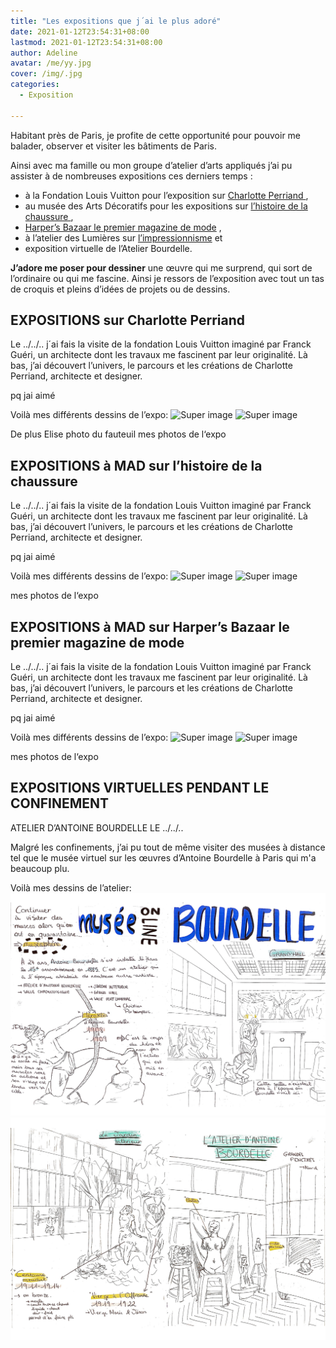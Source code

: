 ```yaml
---
title: "Les expositions que j´ai le plus adoré"
date: 2021-01-12T23:54:31+08:00
lastmod: 2021-01-12T23:54:31+08:00
author: Adeline
avatar: /me/yy.jpg
cover: /img/.jpg
categories:
  - Exposition

---
```



<!--more-->

Habitant près de Paris, je profite de cette opportunité pour pouvoir me balader, observer et visiter les bâtiments de Paris. 

Ainsi avec ma famille ou mon groupe d’atelier d’arts appliqués j’ai pu assister à de nombreuses expositions ces derniers temps : 
- à la Fondation Louis Vuitton pour l’exposition sur <ins> Charlotte Perriand </ins>, 
- au musée des Arts Décoratifs pour les expositions sur <ins> l’histoire de la chaussure </ins> ,
- <ins>Harper’s Bazaar le premier magazine de mode</ins> , 
- à l’atelier des Lumières sur <ins> l’impressionnisme</ins> et
- exposition virtuelle de l’Atelier Bourdelle.

**J’adore me poser pour dessiner** une œuvre qui me surprend, qui sort de l’ordinaire ou qui me fascine. Ainsi je ressors de l’exposition avec tout un tas de croquis et pleins d’idées de projets ou de dessins.



## EXPOSITIONS sur Charlotte Perriand 
Le ../../.. j´ai fais la visite de la fondation Louis Vuitton imaginé par Franck Guéri, un architecte dont les travaux me fascinent par leur originalité. Là bas, j’ai découvert l’univers, le parcours et les créations de Charlotte Perriand, architecte et designer. 

pq jai aimé

Voilà mes différents dessins de l’expo:
![Super image](/img/.jpg)
![Super image](/img/.jpg)

De plus Elise photo du fauteuil
mes photos de l‘expo 


## EXPOSITIONS à MAD sur l’histoire de la chaussure
Le ../../.. j´ai fais la visite de la fondation Louis Vuitton imaginé par Franck Guéri, un architecte dont les travaux me fascinent par leur originalité. Là bas, j’ai découvert l’univers, le parcours et les créations de Charlotte Perriand, architecte et designer. 

pq jai aimé

Voilà mes différents dessins de l’expo:
![Super image](/img/.jpg)
![Super image](/img/.jpg)


mes photos de l‘expo 


## EXPOSITIONS à MAD sur Harper’s Bazaar le premier magazine de mode
Le ../../.. j´ai fais la visite de la fondation Louis Vuitton imaginé par Franck Guéri, un architecte dont les travaux me fascinent par leur originalité. Là bas, j’ai découvert l’univers, le parcours et les créations de Charlotte Perriand, architecte et designer. 

pq jai aimé

Voilà mes différents dessins de l’expo:
![Super image](/img/.jpg)
![Super image](/img/.jpg)

mes photos de l‘expo 


## EXPOSITIONS VIRTUELLES PENDANT LE CONFINEMENT

ATELIER D’ANTOINE BOURDELLE LE ../../..

Malgré les confinements, j’ai pu tout de même visiter des musées à distance tel que le musée virtuel sur les œuvres d’Antoine Bourdelle à Paris qui m'a beaucoup plu. 

Voilà mes dessins de l’atelier:
![Super image](/img/bourdelle_carnet1.jpg)
![Super image](/img/bourdelle_carnet2.jpg)


